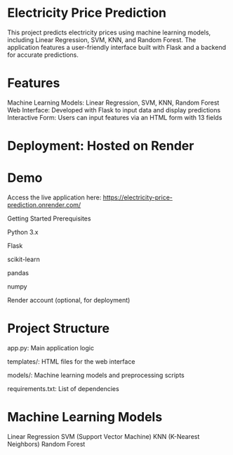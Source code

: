 # Electricity Price Prediction
This project predicts electricity prices using machine learning models, including Linear Regression, SVM, KNN, and Random Forest. The application features a user-friendly interface built with Flask and a backend for accurate predictions.

# Features
Machine Learning Models: Linear Regression, SVM, KNN, Random Forest
Web Interface: Developed with Flask to input data and display predictions
Interactive Form: Users can input features via an HTML form with 13 fields
# Deployment: Hosted on Render
# Demo
Access the live application here: https://electricity-price-prediction.onrender.com/

Getting Started
Prerequisites

Python 3.x

Flask

scikit-learn

pandas

numpy

Render account (optional, for deployment)

# Project Structure
app.py: Main application logic

templates/: HTML files for the web interface

models/: Machine learning models and preprocessing scripts

requirements.txt: List of dependencies

# Machine Learning Models
Linear Regression
SVM (Support Vector Machine)
KNN (K-Nearest Neighbors)
Random Forest
